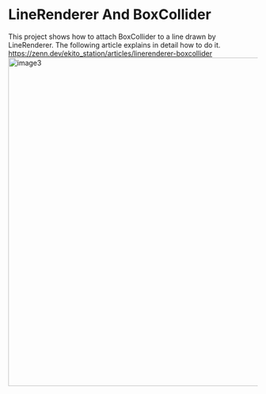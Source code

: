 # LineRenderer And BoxCollider
This project shows how to attach BoxCollider to a line drawn by LineRenderer. The following article explains in detail how to do it.  
https://zenn.dev/ekito_station/articles/linerenderer-boxcollider  
<img width="663" alt="image3" src="https://user-images.githubusercontent.com/63796528/206893951-fdde870c-3122-40b2-9f5f-daea827d4f06.png">
